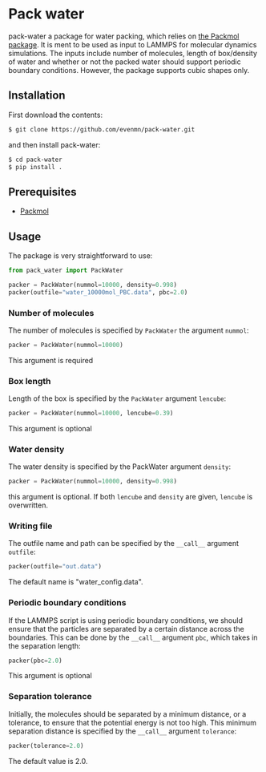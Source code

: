 # Pack water
pack-water a package for water packing, which relies on [the Packmol package](http://m3g.iqm.unicamp.br/packmol/home.shtml). It is ment to be used as input to LAMMPS for molecular dynamics simulations. The inputs include number of molecules, length of box/density of water and whether or not the packed water should support periodic boundary conditions. However, the package supports cubic shapes only. 

## Installation
First download the contents:
``` bash
$ git clone https://github.com/evenmn/pack-water.git
```
and then install pack-water:
``` bash
$ cd pack-water
$ pip install .
```

## Prerequisites
- [Packmol](http://m3g.iqm.unicamp.br/packmol/home.shtml)

## Usage
The package is very straightforward to use:

``` python
from pack_water import PackWater

packer = PackWater(nummol=10000, density=0.998)
packer(outfile="water_10000mol_PBC.data", pbc=2.0)
```

### Number of molecules
The number of molecules is specified by ```PackWater``` the argument ```nummol```:
``` python
packer = PackWater(nummol=10000)
```
This argument is required

### Box length
Length of the box is specified by the ```PackWater``` argument ```lencube```:
``` python
packer = PackWater(nummol=10000, lencube=0.39)
```
This argument is optional

### Water density
The water density is specified by the PackWater argument ```density```:
``` python
packer = PackWater(nummol=10000, density=0.998)
```
this argument is optional. If both ```lencube``` and ```density``` are given, ```lencube``` is overwritten.

### Writing file
The outfile name and path can be specified by the ```__call__``` argument ```outfile```:
``` python
packer(outfile="out.data")
```
The default name is "water_config.data".

### Periodic boundary conditions
If the LAMMPS script is using periodic boundary conditions, we should ensure that the particles are separated by a certain distance across the boundaries. This can be done by the ```__call__``` argument ```pbc```, which takes in the separation length:
``` python
packer(pbc=2.0)
```
This argument is optional

### Separation tolerance
Initially, the molecules should be separated by a minimum distance, or a tolerance, to ensure that the potential energy is not too high. This minimum separation distance is specified by the ```__call__``` argument ```tolerance```:
``` python
packer(tolerance=2.0)
```
The default value is 2.0.
